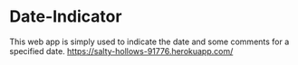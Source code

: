 # Date-Indicator

This web app is simply used to indicate the date and some comments for a specified date.
https://salty-hollows-91776.herokuapp.com/
